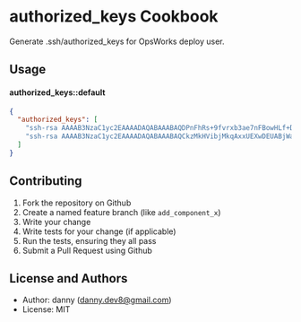 authorized_keys Cookbook
========================

Generate .ssh/authorized_keys for OpsWorks deploy user.

Usage
-----
#### authorized_keys::default

```json
{
  "authorized_keys": [
    "ssh-rsa AAAAB3NzaC1yc2EAAAADAQABAAABAQDPnFhRs+9fvrxb3ae7nFBowHLf+D33yTvRhxw4HaM2MA2z8wQN1iDH/lxMlQf3etctSELk0NFj3lDZf2nIlwSGK7t9NgCdDGVaKwjfcAoJL7cUIRVxEsFkRJFtNbZfOIDX06Uzy9MitGzdBvW2xOEh3Koz7+eeDG8LHDXQuYYy5wqNdAyuA2mxbu37aJzLGIOJGhuKrr20GYdFnvZgtWtgq9JCi8K2wFfj1RNcVLhicZmlKtaqus9ItHnQO7cXDXsqxPCvtwBYWkFP1Uem9BBk71fX0gSsa2CTVJJp72Bfn+Dr/kgLth9LVwPG7/RINjC/ACINomiAN3zggTTymvVz",
    "ssh-rsa AAAAB3NzaC1yc2EAAAADAQABAAABAQCkzMkHVibjMkqAxxUEXwDEUABjWaQeAmfjWcWSEGpBizPhzOUd2p5a7WZiA+L4xPDHbW30xDSYwaDcD35IhRXkpJK8wyuDe5KVA7VNaQVIZTut+D8DnGgZ9TlLTpX3uqCKzEeRHYJKN/BHgAmOEME59ToYEI/INRgCOGQSfhbbxs1gx5FXYOEzmBcmj6PBwD/iEmpBISVvT6rTi1aeY4O/0UimyadWeRqGxAmbx2Jmw3Bfl4sHgiLv5BV2J5p0qC0YN7MXTaRVc/K90oQS492Kwfr+FiQEcXof1oF/vH5j3sQMavhVJnpmRUY+8z6sx2RvQ+bZM4BvUTDc0oaXfOZ7"
  ]
}
```

Contributing
------------
1. Fork the repository on Github
2. Create a named feature branch (like `add_component_x`)
3. Write your change
4. Write tests for your change (if applicable)
5. Run the tests, ensuring they all pass
6. Submit a Pull Request using Github

License and Authors
-------------------
* Author: danny (danny.dev8@gmail.com)
* License: MIT
